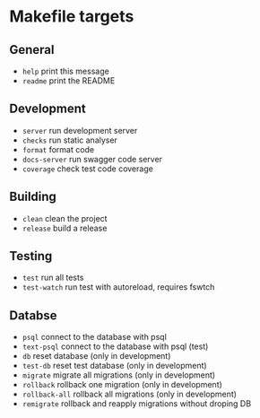 # Makefile targets

## General

- `help`            print this message
- `readme`          print the README

## Development

- `server`          run development server
- `checks`          run static analyser
- `format`          format code
- `docs-server`     run swagger code server
- `coverage`        check test code coverage

## Building

- `clean`           clean the project
- `release`         build a release

## Testing

- `test`            run all tests
- `test-watch`      run test with autoreload, requires fswtch

## Databse

- `psql`            connect to the database with psql
- `text-psql`       connect to the database with psql (test)
- `db`              reset database (only in development)
- `test-db`         reset test database (only in development)
- `migrate`         migrate all migrations (only in development)
- `rollback`        rollback one migration (only in development)
- `rollback-all`    rollback all migrations (only in development)
- `remigrate`       rollback and reapply migrations without droping DB
